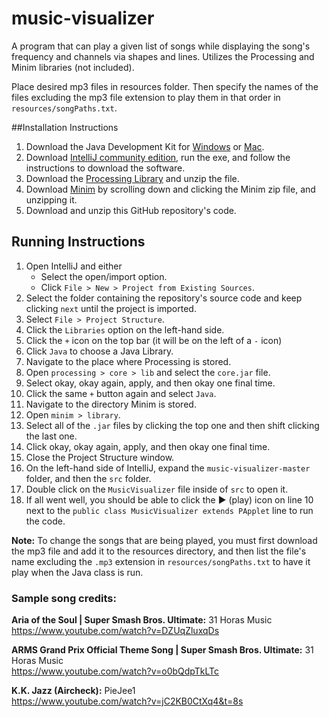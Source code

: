 # music-visualizer
A program that can play a given list of songs while displaying the song's frequency and channels via shapes and lines.
Utilizes the Processing and Minim libraries (not included). 

Place desired mp3 files in resources folder. Then specify the names of the files excluding the mp3 file extension to 
play them in that order in `resources/songPaths.txt`.

##Installation Instructions
1. Download the Java Development Kit for [Windows](https://drive.google.com/file/d/1vJrxn9tQhOxM_HJVTN0-Uld1aCxeiSKa/view) or [Mac](https://drive.google.com/file/d/1BAnsoIs9-pu2WoZJHUbNSY9c2LQ1-wMe/view).
2. Download [IntelliJ community edition](https://www.jetbrains.com/idea/download/#section=windows), run the exe, and follow the instructions to download the software.
3. Download the [Processing Library](https://processing.org/download/) and unzip the file.
4. Download [Minim](http://code.compartmental.net/tools/minim/) by scrolling down and clicking the Minim zip file, and unzipping it.
5. Download and unzip this GitHub repository's code.

## Running Instructions
1. Open IntelliJ and either
    * Select the open/import option.
    * Click `File > New > Project from Existing Sources`.
2. Select the folder containing the repository's source code and keep clicking `next` until the project is imported.
3. Select `File > Project Structure`.
4. Click the `Libraries` option on the left-hand side.
5. Click the `+` icon on the top bar (it will be on the left of a `-` icon)
6. Click `Java` to choose a Java Library.
7. Navigate to the place where Processing is stored.
8. Open `processing > core > lib` and select the `core.jar` file. 
9. Select okay, okay again, apply, and then okay one final time.
10. Click the same `+` button again and select `Java`.
11. Navigate to the directory Minim is stored.
12. Open `minim > library`.
13. Select all of the `.jar` files by clicking the top one and then shift clicking the last one.
14. Click okay, okay again, apply, and then okay one final time.
15. Close the Project Structure window.
16. On the left-hand side of IntelliJ, expand the `music-visualizer-master` folder, and then the `src` folder.
17. Double click on the `MusicVisualizer` file inside of `src` to open it.
18. If all went well, you should be able to click the ▶ (play) icon on line 10 next to the `public class MusicVisualizer extends PApplet` line to run the code.

**Note:** To change the songs that are being played, you must first download the mp3 file and add it to the resources directory, and then list the file's name excluding the `.mp3` extension in `resources/songPaths.txt` to have it play when the Java class is run.

### Sample song credits:
**Aria of the Soul | Super Smash Bros. Ultimate:** 31 Horas Music
<br>https://www.youtube.com/watch?v=DZUqZluxqDs

**ARMS Grand Prix Official Theme Song | Super Smash Bros. Ultimate:** 31 Horas Music
<br>https://www.youtube.com/watch?v=o0bQdpTkLTc

**K.K. Jazz (Aircheck):** PieJee1
<br>https://www.youtube.com/watch?v=jC2KB0CtXq4&t=8s